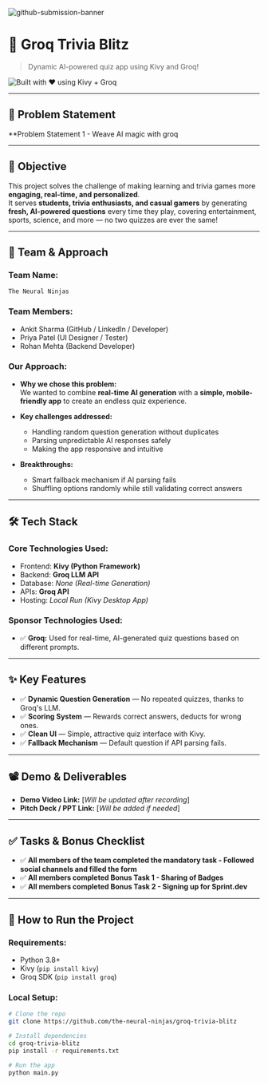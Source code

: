 ![github-submission-banner](https://github.com/user-attachments/assets/a1493b84-e4e2-456e-a791-ce35ee2bcf2f)

# 🚀 Groq Trivia Blitz

> Dynamic AI-powered quiz app using Kivy and Groq!

![Built with ❤️ using Kivy + Groq](https://img.shields.io/badge/Built%20With-Kivy%20%26%20Groq-orange?style=for-the-badge&logo=python&logoColor=white)

---

## 📌 Problem Statement

**Problem Statement 1 - Weave AI magic with groq

---

## 🎯 Objective

This project solves the challenge of making learning and trivia games more **engaging, real-time, and personalized**.  
It serves **students, trivia enthusiasts, and casual gamers** by generating **fresh, AI-powered questions** every time they play, covering entertainment, sports, science, and more — no two quizzes are ever the same!

---

## 🧠 Team & Approach

### Team Name:  
`The Neural Ninjas`

### Team Members:  
- Ankit Sharma (GitHub / LinkedIn / Developer)  
- Priya Patel (UI Designer / Tester)  
- Rohan Mehta (Backend Developer)

### Our Approach:  
- **Why we chose this problem:**  
  We wanted to combine **real-time AI generation** with a **simple, mobile-friendly app** to create an endless quiz experience.
  
- **Key challenges addressed:**  
  - Handling random question generation without duplicates  
  - Parsing unpredictable AI responses safely  
  - Making the app responsive and intuitive
  
- **Breakthroughs:**  
  - Smart fallback mechanism if AI parsing fails  
  - Shuffling options randomly while still validating correct answers

---

## 🛠️ Tech Stack

### Core Technologies Used:
- Frontend: **Kivy (Python Framework)**
- Backend: **Groq LLM API**
- Database: _None (Real-time Generation)_
- APIs: **Groq API**
- Hosting: _Local Run (Kivy Desktop App)_

### Sponsor Technologies Used:
- ✅ **Groq:** Used for real-time, AI-generated quiz questions based on different prompts.

---

## ✨ Key Features

- ✅ **Dynamic Question Generation** — No repeated quizzes, thanks to Groq's LLM.  
- ✅ **Scoring System** — Rewards correct answers, deducts for wrong ones.  
- ✅ **Clean UI** — Simple, attractive quiz interface with Kivy.  
- ✅ **Fallback Mechanism** — Default question if API parsing fails.

---

## 📽️ Demo & Deliverables

- **Demo Video Link:** [*Will be updated after recording*]  
- **Pitch Deck / PPT Link:** [*Will be added if needed*]  

---

## ✅ Tasks & Bonus Checklist

- ✅ **All members of the team completed the mandatory task - Followed social channels and filled the form**  
- ✅ **All members completed Bonus Task 1 - Sharing of Badges**  
- ✅ **All members completed Bonus Task 2 - Signing up for Sprint.dev**

---

## 🧪 How to Run the Project

### Requirements:
- Python 3.8+
- Kivy (`pip install kivy`)
- Groq SDK (`pip install groq`)

### Local Setup:
```bash
# Clone the repo
git clone https://github.com/the-neural-ninjas/groq-trivia-blitz

# Install dependencies
cd groq-trivia-blitz
pip install -r requirements.txt

# Run the app
python main.py
